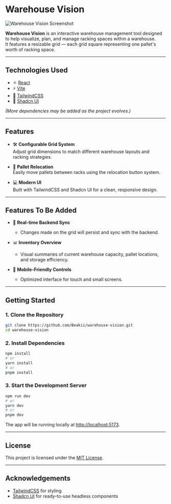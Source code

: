 # Warehouse Vision

![Warehouse Vision Screenshot](https://imgur.com/FAbQs26)

**Warehouse Vision** is an interactive warehouse management tool designed to help visualize, plan, and manage racking spaces within a warehouse.  
It features a resizable grid — each grid square representing one pallet's worth of racking space.

---

## Technologies Used

-   ⚛️ [React](https://react.dev/)
-   ⚡ [Vite](https://vitejs.dev/)
-   🎨 [TailwindCSS](https://tailwindcss.com/)
-   🧩 [Shadcn UI](https://ui.shadcn.dev/)

_(More dependencies may be added as the project evolves.)_

---

## Features

-   🛠️ **Configurable Grid System**  
    Adjust grid dimensions to match different warehouse layouts and racking strategies.

-   🔁 **Pallet Relocation**  
    Easily move pallets between racks using the relocation button system.

-   💻 **Modern UI**  
    Built with TailwindCSS and Shadcn UI for a clean, responsive design.

---

## Features To Be Added

-   🔄 **Real-time Backend Sync**

    -   Changes made on the grid will persist and sync with the backend.

-   📊 **Inventory Overview**

    -   Visual summaries of current warehouse capacity, pallet locations, and storage efficiency.

-   📱 **Mobile-Friendly Controls**
    -   Optimized interface for touch and small screens.

---

## Getting Started

### 1. Clone the Repository

```bash
git clone https://github.com/Beakii/warehouse-vision.git
cd warehouse-vision
```

### 2. Install Dependencies

```bash
npm install
# or
yarn install
# or
pnpm install
```

### 3. Start the Development Server

```bash
npm run dev
# or
yarn dev
# or
pnpm dev
```

The app will be running locally at [http://localhost:5173](http://localhost:5173).

---

## License

This project is licensed under the [MIT License](LICENSE).

---

## Acknowledgements

-   [TailwindCSS](https://tailwindcss.com/) for styling
-   [Shadcn UI](https://ui.shadcn.dev/) for ready-to-use headless components
